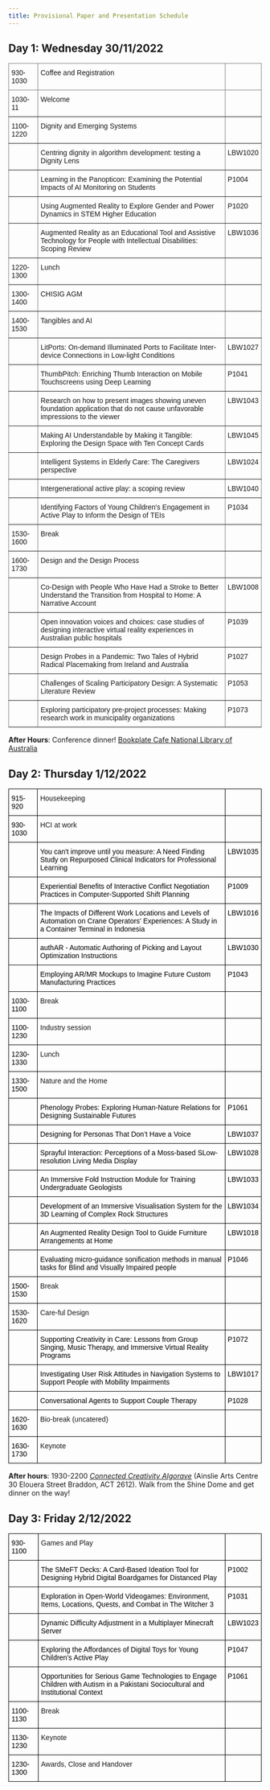 ```yaml
---
title: Provisional Paper and Presentation Schedule
---
```



## Day 1: Wednesday 30/11/2022

<style type="text/css">
.tg  {border-collapse:collapse;border-spacing:0;}
.tg td{border-color:black;border-style:solid;border-width:1px;font-family:Arial, sans-serif;font-size:14px;
  overflow:hidden;padding:10px 5px;word-break:normal;}
.tg th{border-color:black;border-style:solid;border-width:1px;font-family:Arial, sans-serif;font-size:14px;
  font-weight:normal;overflow:hidden;padding:10px 5px;word-break:normal;}
.tg .tg-0pky{border-color:inherit;text-align:left;vertical-align:top}
</style>
<table class="tg">
<thead>
  <tr>
    <th class="tg-0pky">930-1030</th>
    <th class="tg-0pky">Coffee and Registration</th>
    <th class="tg-0pky"></th>
  </tr>
</thead>
<tbody>
  <tr>
    <td class="tg-0pky">1030-11</td>
    <td class="tg-0pky">Welcome</td>
    <td class="tg-0pky"></td>
  </tr>
  <tr>
    <td class="tg-0pky">1100-1220</td>
    <td class="tg-0pky">Dignity and Emerging Systems</td>
    <td class="tg-0pky"></td>
  </tr>
  <tr>
    <td class="tg-0pky"></td>
    <td class="tg-0pky">Centring dignity in algorithm development: testing a Dignity Lens</td>
    <td class="tg-0pky">LBW1020</td>
  </tr>
  <tr>
    <td class="tg-0pky"></td>
    <td class="tg-0pky">Learning in the Panopticon: Examining the Potential Impacts of AI Monitoring on Students</td>
    <td class="tg-0pky">P1004</td>
  </tr>
  <tr>
    <td class="tg-0pky"></td>
    <td class="tg-0pky">Using Augmented Reality to Explore Gender and Power Dynamics in STEM Higher Education</td>
    <td class="tg-0pky">P1020</td>
  </tr>
  <tr>
    <td class="tg-0pky"></td>
    <td class="tg-0pky">Augmented Reality as an Educational Tool and Assistive Technology for People with Intellectual Disabilities: Scoping Review</td>
    <td class="tg-0pky">LBW1036</td>
  </tr>
  <tr>
    <td class="tg-0pky">1220-1300</td>
    <td class="tg-0pky">Lunch</td>
    <td class="tg-0pky"></td>
  </tr>
  <tr>
    <td class="tg-0pky">1300-1400</td>
    <td class="tg-0pky">CHISIG AGM</td>
    <td class="tg-0pky"></td>
  </tr>
  <tr>
    <td class="tg-0pky">1400-1530</td>
    <td class="tg-0pky">Tangibles and AI</td>
    <td class="tg-0pky"></td>
  </tr>
  <tr>
    <td class="tg-0pky"></td>
    <td class="tg-0pky">LitPorts: On-demand Illuminated Ports to Facilitate Inter-device Connections in Low-light Conditions</td>
    <td class="tg-0pky">LBW1027</td>
  </tr>
  <tr>
    <td class="tg-0pky"></td>
    <td class="tg-0pky">ThumbPitch: Enriching Thumb Interaction on Mobile Touchscreens using Deep Learning</td>
    <td class="tg-0pky">P1041</td>
  </tr>
  <tr>
    <td class="tg-0pky"></td>
    <td class="tg-0pky">Research on how to present images showing uneven foundation application that do not cause unfavorable impressions to the viewer</td>
    <td class="tg-0pky">LBW1043</td>
  </tr>
  <tr>
    <td class="tg-0pky"></td>
    <td class="tg-0pky">Making AI Understandable by Making it Tangible: Exploring the Design Space with Ten Concept Cards</td>
    <td class="tg-0pky">LBW1045</td>
  </tr>
  <tr>
    <td class="tg-0pky"></td>
    <td class="tg-0pky">Intelligent Systems in Elderly Care: The Caregivers perspective</td>
    <td class="tg-0pky">LBW1024</td>
  </tr>
  <tr>
    <td class="tg-0pky"></td>
    <td class="tg-0pky">Intergenerational active play: a scoping review</td>
    <td class="tg-0pky">LBW1040</td>
  </tr>
  <tr>
    <td class="tg-0pky"></td>
    <td class="tg-0pky">Identifying Factors of Young Children's Engagement in Active Play to Inform the Design of TEIs</td>
    <td class="tg-0pky">P1034</td>
  </tr>
  <tr>
    <td class="tg-0pky">1530-1600</td>
    <td class="tg-0pky">Break</td>
    <td class="tg-0pky"></td>
  </tr>
  <tr>
    <td class="tg-0pky">1600-1730</td>
    <td class="tg-0pky">Design and the Design Process</td>
    <td class="tg-0pky"></td>
  </tr>
  <tr>
    <td class="tg-0pky"></td>
    <td class="tg-0pky">Co-Design with People Who Have Had a Stroke to Better Understand the Transition from Hospital to Home: A Narrative Account</td>
    <td class="tg-0pky">LBW1008</td>
  </tr>
  <tr>
    <td class="tg-0pky"></td>
    <td class="tg-0pky">Open innovation voices and choices: case studies of designing interactive virtual reality experiences in Australian public hospitals</td>
    <td class="tg-0pky">P1039</td>
  </tr>
  <tr>
    <td class="tg-0pky"></td>
    <td class="tg-0pky">Design Probes in a Pandemic: Two Tales of Hybrid Radical Placemaking from Ireland and Australia</td>
    <td class="tg-0pky">P1027</td>
  </tr>
  <tr>
    <td class="tg-0pky"></td>
    <td class="tg-0pky">Challenges of Scaling Participatory Design: A Systematic Literature Review</td>
    <td class="tg-0pky">P1053</td>
  </tr>
  <tr>
    <td class="tg-0pky"></td>
    <td class="tg-0pky">Exploring participatory pre-project processes: Making research work in municipality organizations</td>
    <td class="tg-0pky">P1073</td>
  </tr>
</tbody>
</table>


**After Hours**: Conference dinner! [Bookplate Cafe National Library of Australia](https://www.nla.gov.au/visit-us/bookplate-cafe#)

## Day 2: Thursday 1/12/2022

<style type="text/css">
.tg  {border-collapse:collapse;border-spacing:0;}
.tg td{border-color:black;border-style:solid;border-width:1px;font-family:Arial, sans-serif;font-size:14px;
  overflow:hidden;padding:10px 5px;word-break:normal;}
.tg th{border-color:black;border-style:solid;border-width:1px;font-family:Arial, sans-serif;font-size:14px;
  font-weight:normal;overflow:hidden;padding:10px 5px;word-break:normal;}
.tg .tg-0lax{text-align:left;vertical-align:top}
</style>
<table class="tg">
<thead>
  <tr>
    <th class="tg-0lax"><span style="font-weight:normal;font-style:normal;color:#000">915-920</span></th>
    <th class="tg-0lax">Housekeeping</th>
    <th class="tg-0lax"></th>
  </tr>
</thead>
<tbody>
  <tr>
    <td class="tg-0lax"><span style="font-weight:normal;font-style:normal;color:#000">930-1030</span></td>
    <td class="tg-0lax">HCI at work</td>
    <td class="tg-0lax"></td>
  </tr>
  <tr>
    <td class="tg-0lax"></td>
    <td class="tg-0lax"><span style="font-weight:normal;font-style:normal;color:#000">You can't improve until you measure: A Need Finding Study on Repurposed Clinical Indicators for Professional Learning</span></td>
    <td class="tg-0lax"><span style="font-weight:normal;font-style:normal;color:#000">LBW1035</span></td>
  </tr>
  <tr>
    <td class="tg-0lax"></td>
    <td class="tg-0lax"><span style="font-weight:normal;font-style:normal;color:#000">Experiential Benefits of Interactive Conflict Negotiation Practices in Computer-Supported Shift Planning</span></td>
    <td class="tg-0lax"><span style="font-weight:normal;font-style:normal;color:#000">P1009</span></td>
  </tr>
  <tr>
    <td class="tg-0lax"></td>
    <td class="tg-0lax"><span style="font-weight:normal;font-style:normal;color:#000">The Impacts of Different Work Locations and Levels of Automation on Crane Operators' Experiences: A Study in a Container Terminal in Indonesia</span></td>
    <td class="tg-0lax"><span style="font-weight:normal;font-style:normal;color:#000">LBW1016</span></td>
  </tr>
  <tr>
    <td class="tg-0lax"></td>
    <td class="tg-0lax"><span style="font-weight:normal;font-style:normal;color:#000">authAR - Automatic Authoring of Picking and Layout Optimization Instructions</span></td>
    <td class="tg-0lax"><span style="font-weight:normal;font-style:normal;color:#000">LBW1030</span></td>
  </tr>
  <tr>
    <td class="tg-0lax"></td>
    <td class="tg-0lax"><span style="font-weight:normal;font-style:normal;color:#000">Employing AR/MR Mockups to Imagine Future Custom Manufacturing Practices</span></td>
    <td class="tg-0lax"><span style="font-weight:normal;font-style:normal;color:#000">P1043</span></td>
  </tr>
  <tr>
    <td class="tg-0lax"><span style="font-weight:normal;font-style:normal;color:#000">1030-1100</span></td>
    <td class="tg-0lax">Break</td>
    <td class="tg-0lax"></td>
  </tr>
  <tr>
    <td class="tg-0lax"><span style="font-weight:normal;font-style:normal;color:#000">1100-1230</span></td>
    <td class="tg-0lax">Industry session</td>
    <td class="tg-0lax"></td>
  </tr>
  <tr>
    <td class="tg-0lax"><span style="font-weight:normal;font-style:normal;color:#000">1230-1330</span></td>
    <td class="tg-0lax">Lunch</td>
    <td class="tg-0lax"></td>
  </tr>
  <tr>
    <td class="tg-0lax"><span style="font-weight:normal;font-style:normal;color:#000">1330-1500</span></td>
    <td class="tg-0lax">Nature and the Home</td>
    <td class="tg-0lax"></td>
  </tr>
  <tr>
    <td class="tg-0lax"></td>
    <td class="tg-0lax"><span style="font-weight:normal;font-style:normal;color:#000">Phenology Probes: Exploring Human-Nature Relations for Designing Sustainable Futures</span></td>
    <td class="tg-0lax"><span style="font-weight:normal;font-style:normal;color:#000">P1061</span></td>
  </tr>
  <tr>
    <td class="tg-0lax"></td>
    <td class="tg-0lax"><span style="font-weight:normal;font-style:normal;color:#000">Designing for Personas That Don’t Have a Voice</span></td>
    <td class="tg-0lax"><span style="font-weight:normal;font-style:normal;color:#000">LBW1037</span></td>
  </tr>
  <tr>
    <td class="tg-0lax"></td>
    <td class="tg-0lax"><span style="font-weight:normal;font-style:normal;color:#000">Sprayful Interaction: Perceptions of a Moss-based SLow-resolution Living Media Display</span></td>
    <td class="tg-0lax"><span style="font-weight:normal;font-style:normal;color:#000">LBW1028</span></td>
  </tr>
  <tr>
    <td class="tg-0lax"></td>
    <td class="tg-0lax"><span style="font-weight:normal;font-style:normal;color:#000">An Immersive Fold Instruction Module for Training Undergraduate Geologists</span></td>
    <td class="tg-0lax"><span style="font-weight:normal;font-style:normal;color:#000">LBW1033</span></td>
  </tr>
  <tr>
    <td class="tg-0lax"></td>
    <td class="tg-0lax"><span style="font-weight:normal;font-style:normal;color:#000">Development of an Immersive Visualisation System for the 3D Learning of Complex Rock Structures</span></td>
    <td class="tg-0lax"><span style="font-weight:normal;font-style:normal;color:#000">LBW1034</span></td>
  </tr>
  <tr>
    <td class="tg-0lax"></td>
    <td class="tg-0lax"><span style="font-weight:normal;font-style:normal;color:#000">An Augmented Reality Design Tool to Guide Furniture Arrangements at Home</span></td>
    <td class="tg-0lax"><span style="font-weight:normal;font-style:normal;color:#000">LBW1018</span></td>
  </tr>
  <tr>
    <td class="tg-0lax"></td>
    <td class="tg-0lax"><span style="font-weight:normal;font-style:normal;color:#000">Evaluating micro-guidance sonification methods in manual tasks for Blind and Visually Impaired people</span></td>
    <td class="tg-0lax"><span style="font-weight:normal;font-style:normal;color:#000">P1046</span></td>
  </tr>
  <tr>
    <td class="tg-0lax"><span style="font-weight:normal;font-style:normal;color:#000">1500-1530</span></td>
    <td class="tg-0lax">Break</td>
    <td class="tg-0lax"></td>
  </tr>
  <tr>
    <td class="tg-0lax"><span style="font-weight:normal;font-style:normal;color:#000">1530-1620</span></td>
    <td class="tg-0lax">Care-ful Design</td>
    <td class="tg-0lax"></td>
  </tr>
  <tr>
    <td class="tg-0lax"></td>
    <td class="tg-0lax"><span style="font-weight:normal;font-style:normal;color:#000">Supporting Creativity in Care: Lessons from Group Singing, Music Therapy, and Immersive Virtual Reality Programs</span></td>
    <td class="tg-0lax"><span style="font-weight:normal;font-style:normal;color:#000">P1072</span></td>
  </tr>
  <tr>
    <td class="tg-0lax"></td>
    <td class="tg-0lax"><span style="font-weight:normal;font-style:normal;color:#000">Investigating User Risk Attitudes in Navigation Systems to Support People with Mobility Impairments</span></td>
    <td class="tg-0lax"><span style="font-weight:normal;font-style:normal;color:#000">LBW1017</span></td>
  </tr>
  <tr>
    <td class="tg-0lax"></td>
    <td class="tg-0lax"><span style="font-weight:normal;font-style:normal;color:#000">Conversational Agents to Support Couple Therapy</span></td>
    <td class="tg-0lax"><span style="font-weight:normal;font-style:normal;color:#000">P1028</span></td>
  </tr>
  <tr>
    <td class="tg-0lax"><span style="font-weight:normal;font-style:normal;color:#000">1620-1630</span></td>
    <td class="tg-0lax">Bio-break (uncatered)</td>
    <td class="tg-0lax"></td>
  </tr>
  <tr>
    <td class="tg-0lax"><span style="font-weight:normal;font-style:normal;color:#000">1630-1730</span></td>
    <td class="tg-0lax">Keynote</td>
    <td class="tg-0lax"></td>
  </tr>
</tbody>
</table>


**After hours**: 1930-2200 [_Connected Creativity Algorave_](creativity.html) (Ainslie Arts Centre 30 Elouera Street Braddon, ACT 2612). 
Walk from the Shine Dome and get dinner on the way!


## Day 3: Friday 2/12/2022

<style type="text/css">
.tg  {border-collapse:collapse;border-spacing:0;}
.tg td{border-color:black;border-style:solid;border-width:1px;font-family:Arial, sans-serif;font-size:14px;
  overflow:hidden;padding:10px 5px;word-break:normal;}
.tg th{border-color:black;border-style:solid;border-width:1px;font-family:Arial, sans-serif;font-size:14px;
  font-weight:normal;overflow:hidden;padding:10px 5px;word-break:normal;}
.tg .tg-0lax{text-align:left;vertical-align:top}
</style>
<table class="tg">
<thead>
  <tr>
    <th class="tg-0lax"><span style="font-weight:normal;font-style:normal;color:#000">930-1100</span></th>
    <th class="tg-0lax">Games and Play</th>
    <th class="tg-0lax"></th>
  </tr>
</thead>
<tbody>
  <tr>
    <td class="tg-0lax"></td>
    <td class="tg-0lax"><span style="font-weight:normal;font-style:normal;color:#000">The SMeFT Decks: A Card-Based Ideation Tool for Designing Hybrid Digital Boardgames for Distanced Play</span></td>
    <td class="tg-0lax"><span style="font-weight:normal;font-style:normal;color:#000">P1002</span></td>
  </tr>
  <tr>
    <td class="tg-0lax"></td>
    <td class="tg-0lax"><span style="font-weight:normal;font-style:normal;color:#000">Exploration in Open-World Videogames: Environment, Items, Locations, Quests, and Combat in The Witcher 3</span></td>
    <td class="tg-0lax"><span style="font-weight:normal;font-style:normal;color:#000">P1031</span></td>
  </tr>
  <tr>
    <td class="tg-0lax"></td>
    <td class="tg-0lax"><span style="font-weight:normal;font-style:normal;color:#000">Dynamic Difficulty Adjustment in a Multiplayer Minecraft Server</span></td>
    <td class="tg-0lax"><span style="font-weight:normal;font-style:normal;color:#000">LBW1023</span></td>
  </tr>
  <tr>
    <td class="tg-0lax"></td>
    <td class="tg-0lax"><span style="font-weight:normal;font-style:normal;color:#000">Exploring the Affordances of Digital Toys for Young Children's Active Play</span></td>
    <td class="tg-0lax"><span style="font-weight:normal;font-style:normal;color:#000">P1047</span></td>
  </tr>
  <tr>
    <td class="tg-0lax"></td>
    <td class="tg-0lax"><span style="font-weight:normal;font-style:normal;color:#000">Opportunities for Serious Game Technologies to Engage Children with Autism in a Pakistani Sociocultural and Institutional Context</span></td>
    <td class="tg-0lax"><span style="font-weight:normal;font-style:normal;color:#000">P1061</span></td>
  </tr>
  <tr>
    <td class="tg-0lax"><span style="font-weight:normal;font-style:normal;color:#000">1100-1130</span></td>
    <td class="tg-0lax">Break</td>
    <td class="tg-0lax"></td>
  </tr>
  <tr>
    <td class="tg-0lax"><span style="font-weight:normal;font-style:normal;color:#000">1130-1230</span></td>
    <td class="tg-0lax">Keynote</td>
    <td class="tg-0lax"></td>
  </tr>
  <tr>
    <td class="tg-0lax"><span style="font-weight:normal;font-style:normal;color:#000">1230-1300</span></td>
    <td class="tg-0lax">Awards, Close and Handover</td>
    <td class="tg-0lax"></td>
  </tr>
</tbody>
</table>